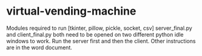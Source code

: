 # virtual-vending-machine
Modules required to run [tkinter, pillow, pickle, socket, csv]
server_final.py and client_final.py both need to be opened on two different python idle windows to work.
Run the server first and then the client.
Other instructions are in the word document.